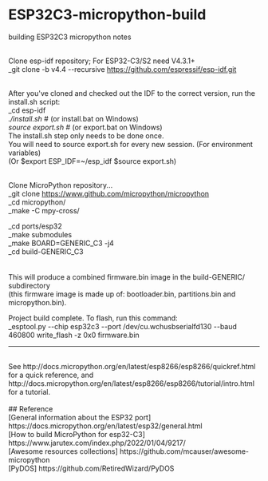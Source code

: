 # ESP32C3-micropython-build
building ESP32C3 micropython notes
<br><br>


Clone esp-idf repository; For ESP32-C3/S2 need V4.3.1+<br>
  _git clone -b v4.4 --recursive https://github.com/espressif/esp-idf.git<br>
<br>

After you've cloned and checked out the IDF to the correct version, run the install.sh script:<br>
  _cd esp-idf<br>
  _./install.sh_       # (or install.bat on Windows)<br>
  _source export.sh_   # (or export.bat on Windows)<br>
The install.sh step only needs to be done once. <br>
You will need to source export.sh for every new session. (For environment variables)<br>
(Or $export ESP_IDF=~/esp_idf $source export.sh)<br>
<br>

Clone MicroPython repository...<br>
  _git clone https://www.github.com/micropython/micropython<br>
  _cd micropython/<br>
  _make -C mpy-cross/<br>

  _cd ports/esp32<br>
  _make submodules<br>
  _make BOARD=GENERIC_C3 -j4<br>
  _cd build-GENERIC_C3<br>
  <br><br>
This will produce a combined firmware.bin image in the build-GENERIC/ subdirectory<br>
(this firmware image is made up of: bootloader.bin, partitions.bin and micropython.bin).<br>


Project build complete. To flash, run this command:<br>
  _esptool.py --chip esp32c3 --port /dev/cu.wchusbserialfd130 --baud 460800 write_flash -z 0x0 firmware.bin<br>

---
<br>
See http://docs.micropython.org/en/latest/esp8266/esp8266/quickref.html for a quick reference, and http://docs.micropython.org/en/latest/esp8266/esp8266/tutorial/intro.html for a tutorial.
<br>
<br>
## Reference <br>
[General information about the ESP32 port] https://docs.micropython.org/en/latest/esp32/general.html<br>
[How to build MicroPython for esp32-C3] https://www.jarutex.com/index.php/2022/01/04/9217/<br>
[Awesome resources collections] https://github.com/mcauser/awesome-micropython<br>
[PyDOS] https://github.com/RetiredWizard/PyDOS

